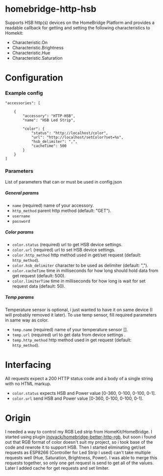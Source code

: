 # homebridge-http-hsb

Supports HSB http(s) devices on the HomeBridge Platform and provides a readable
callback for getting and setting the following characteristics to Homekit:

* Characteristic.On
* Characteristic.Brightness
* Characteristic.Hue
* Characteristic.Saturation

# Configuration

### Example config

    "accessories": [

        {
            "accessory": "HTTP-HSB",
            "name": "HSB Led Strip",

            "color": {
                "status": "http://localhost/color",
                "url": "http://localhost/setColor?set=%s",
                "hsb_delimiter": ",",
                "cacheTime": 500
            }
        }
    ]

### Parameters

List of parameters that can or must be used in config.json

##### General params
* `name` (required) name of your accessory.
* `http_method` parent http method (default: "GET").
* `username`
* `password`

##### Color params
* `color.status` (required) url to get HSB device settings.
* `color.url` (required) url to set HSB device settings.
* `color.http_method` http method used in get/set request (default: `http_method`).
* `color.hsb_delimiter` character to be used as delimiter (default: ",").
* `color.cacheTime` time in milliseconds for how long should hold data from get request (default: 500).
* `color.limiterTime` time in milliseconds for how long is wait for set request data (default: 50).

##### Temp params
Temperature sensor is optional, i just wanted to have it on same device (I will probably removed it later).
To use temp sensor, fill required parameters in same way as color.
* `temp.name` (required) name of your temperature sensor [].
* `temp.url` (required) url to get data from device settings .
* `temp.http_method` http method used in get request (default: `http_method`).

# Interfacing

All requests expect a 200 HTTP status code and a body of a single
string with no HTML markup.

* `color.status` expects HSB and Power value [0-360, 0-100, 0-100, 0-1].
* `color.url` send HSB and Power value [0-360, 0-100, 0-100, 0-1].

# Origin

I needed a way to control my RGB Led strip from
HomeKit/HomeBridge. I started using plugin [jnovack/homebridge-better-http-rgb](https://github.com/jnovack/homebridge-better-http-rgb), but soon i found out that RGB format of color
doesn't suit my project, so i took base of the code and rewrote it to support HSB. Then I started eliminating get/set requests as ESP8266 (Controller for Led Strip I used) can't take multiple requests well (Hue, Saturation, Brightness, Power). I was able to merge this requests together, so only one get request is send to get all of the values. Later I added cache for get requests and set limiter.